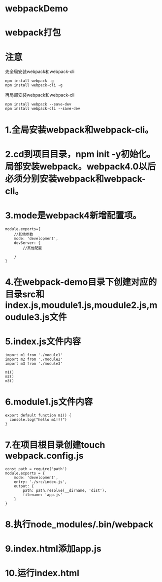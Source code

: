 # webpackDemo
# webpack打包
# 注意
先全局安装webpack和webpack-cli
```
npm install webpack -g
npm install webpack-cli -g
```
再局部安装webpack和webpack-cli
```
npm install webpack --save-dev
npm install webpack-cli --save-dev
```
# 1.全局安装webpack和webpack-cli。
# 2.cd到项目目录，npm init -y初始化。局部安装webpack。webpack4.0以后必须分别安装webpack和webpack-cli。
# 3.mode是webpack4新增配置项。
```
module.exports={
    //其他参数
    mode: 'development',
    devServer: {
        //其他配置
        
    } 
}
```
# 4.在webpack-demo⽬录下创建对应的⽬录src和index.js,moudule1.js,moudule2.js,moudule3.js⽂件
# 5.index.js⽂件内容
```
import m1 from './module1'
import m2 from './module2'
import m3 from './module3'

m1()
m2()
m3()
```
# 6.module1.js⽂件内容
```
export default function m1() {
  console.log("hello m1!!!")
}
```
# 7.在项目根目录创建touch	webpack.config.js
```
const path = require('path') 
module.exports = {
	mode: 'development',
	entry: './src/index.js',
	output: {
		path: path.resolve(__dirname, 'dist'),
		filename: 'app.js'
	}
}

```
# 8.执行node_modules/.bin/webpack
# 9.index.html添加app.js
# 10.运行index.html